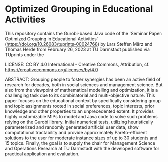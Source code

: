 # Optimized Grouping in Educational Activities
This repository contains the Gurobi-based Java code of the 'Seminar Paper: Optimized Grouping in Educational Activities' (https://doi.org/10.26083/tuprints-00024768) by Lars Steffen März and Thomas Herde from February 26, 2023 at TU Darmstadt published via TUprints under the

LICENSE:
CC BY 4.0 International - Creative Commons, Attribution, cf. https://creativecommons.org/licenses/by/4.0

ABSTRACT:
Grouping people to foster synergies has been an active field of research for decades, both in social sciences and management science. But also from the viewpoint of mathematical modelling and optimization, it is a challenging task due to its combinatorial and multi-objective nature. This paper focuses on the educational context by specifically considering group and topic assignments rooted in social preferences, topic interests, prior knowledge and other properties to an unprecedented extent. It provides highly customizable MIPs to model and Java code to solve such problems relying on the Gurobi library. Initial numerical tests, utilizing heuristically parameterized and randomly generated artificial user data, show computational tractability and provide approximately Pareto-efficient solutions to the user for moderate instance sizes of up to 30 students and 15 topics. Finally, the goal is to supply the chair for Management Science and Operations Research at TU Darmstadt with the developed software for practical application and evaluation.
